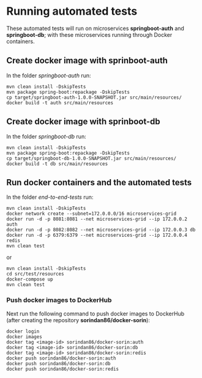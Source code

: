 # Running automated tests

These automated tests will run on microservices **springboot-auth** and **springboot-db**; with these microservices running through Docker containers.

## Create docker image with sprinboot-auth

In the folder *springboot-auth* run:
```shell script
mvn clean install -DskipTests
mvn package spring-boot:repackage -DskipTests
cp target/springboot-auth-1.0.0-SNAPSHOT.jar src/main/resources/
docker build -t auth src/main/resources
```

## Create docker image with sprinboot-db

In the folder *springboot-db* run:
```shell script
mvn clean install -DskipTests
mvn package spring-boot:repackage -DskipTests
cp target/springboot-db-1.0.0-SNAPSHOT.jar src/main/resources/
docker build -t db src/main/resources
```

## Run docker containers and the automated tests

In the folder *end-to-end-tests* run:
```shell script
mvn clean install -DskipTests
docker network create --subnet=172.0.0.0/16 microservices-grid
docker run -d -p 8081:8081 --net microservices-grid --ip 172.0.0.2 auth
docker run -d -p 8082:8082 --net microservices-grid --ip 172.0.0.3 db
docker run -d -p 6379:6379 --net microservices-grid --ip 172.0.0.4 redis
mvn clean test
```
or
```shell script
mvn clean install -DskipTests
cd src/test/resources
docker-compose up
mvn clean test
```

### Push docker images to DockerHub

Next run the following command to push docker images to DockerHub (after creating the repository **sorindan86/docker-sorin**):
```shell script
docker login
docker images
docker tag <image-id> sorindan86/docker-sorin:auth
docker tag <image-id> sorindan86/docker-sorin:db
docker tag <image-id> sorindan86/docker-sorin:redis
docker push sorindan86/docker-sorin:auth
docker push sorindan86/docker-sorin:db
docker push sorindan86/docker-sorin:redis
```